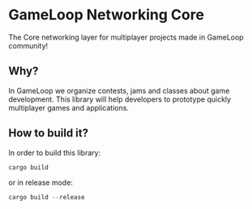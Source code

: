 # GameLoop Networking Core

The Core networking layer for multiplayer projects made in GameLoop community!

## Why?

In GameLoop we organize contests, jams and classes about game development. This library will help developers to prototype quickly multiplayer games and applications.

## How to build it?

In order to build this library:

```rust
cargo build
```

or in release mode:

```rust
cargo build --release
```